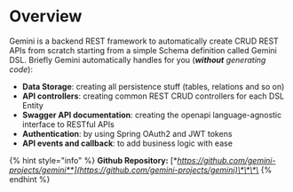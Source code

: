 # Overview

Gemini is a backend REST framework to automatically create CRUD REST APIs from scratch starting from a simple Schema definition called Gemini DSL. Briefly Gemini automatically handles for you \(_**without**_ _generating code_\):

* **Data Storage**: creating all persistence stuff \(tables, relations and so on\)
* **API controllers**: creating common REST CRUD controllers for each DSL Entity
* **Swagger API documentation**: creating the openapi language-agnostic interface to RESTful APIs
* **Authentication**: by using Spring OAuth2 and JWT tokens
* **API events and callback**: to add business logic with ease

{% hint style="info" %}
**Github Repository:** [**https://github.com/gemini-projects/gemini**](https://github.com/gemini-projects/gemini)\*\*\*\*
{% endhint %}



